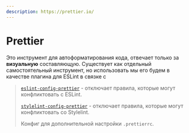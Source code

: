 ```yaml
---
description: https://prettier.io/
---
```


# Prettier

Это инструмент для автоформатирования кода, отвечает только за **визуальную** составляющую. Существует как отдельный самостоятельный инструмент, но использовать мы его будем в качестве плагина для ESLint в связке с

> [`eslint-config-prettier`](https://github.com/prettier/eslint-config-prettier) - отключает правила, которые могут конфликтовать с ESLint.
>
> [`stylelint-config-prettier`](https://github.com/prettier/stylelint-config-prettier) - отключает правила, которые могут конфликтовать со Stylelint.
>
> Конфиг для дополнительной настройки `.prettierrc`.
